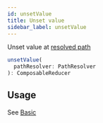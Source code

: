 ```yaml
---
id: unsetValue
title: Unset value
sidebar_label: unsetValue
---
```


Unset value at [resolved path](/docs/api/pathResolver)

```ts
unsetValue(
  pathResolver: PathResolver
): ComposableReducer
```

## Usage

See [Basic](/docs/basic/createReducer#unset-value)
